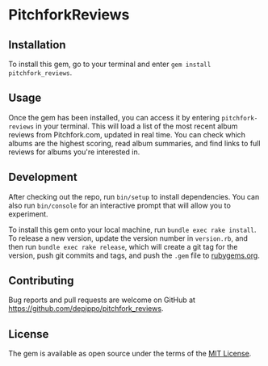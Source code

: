 # PitchforkReviews

## Installation

To install this gem, go to your terminal and enter `gem install pitchfork_reviews`.

## Usage

Once the gem has been installed, you can access it by entering `pitchfork-reviews` in your terminal. This will load a list of the most recent album reviews from Pitchfork.com, updated in real time. You can check which albums are the highest scoring, read album summaries, and find links to full reviews for albums you're interested in.

## Development

After checking out the repo, run `bin/setup` to install dependencies. You can also run `bin/console` for an interactive prompt that will allow you to experiment.

To install this gem onto your local machine, run `bundle exec rake install`. To release a new version, update the version number in `version.rb`, and then run `bundle exec rake release`, which will create a git tag for the version, push git commits and tags, and push the `.gem` file to [rubygems.org](https://rubygems.org).

## Contributing

Bug reports and pull requests are welcome on GitHub at https://github.com/depippo/pitchfork_reviews.


## License

The gem is available as open source under the terms of the [MIT License](http://opensource.org/licenses/MIT).
